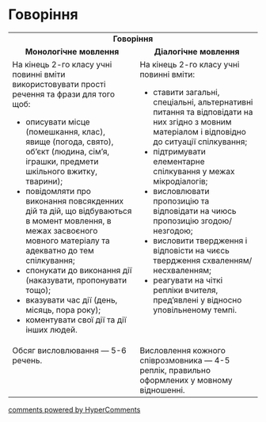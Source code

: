 <div id="hypercomments_widget" class="js-hypercomments-widget invisible"></div>

# Говоріння

<table>
    <td align="center" colspan="2"><b>Говоріння</b></td>
  </tr>
            <tr>
                <td align="center"><b>Монологічне мовлення</b></td>
                <td align="center"><b>Діалогічне мовлення</b></td>
            </tr>
            <tr>
<td style="vertical-align:top !important;">
На кінець 2-го класу учні повинні вміти використовувати прості речення та фрази для того щоб:
<ul>
<li>описувати місце (помешкання, клас), явище (погода, свято), об’єкт (людина, сім’я, іграшки, предмети шкільного вжитку, тварини);</li>
<li>повідомляти про виконання повсякденних дій та дій, що відбуваються в момент мовлення, в межах засвоєного мовного матеріалу та адекватно до тем спілкування;</li>
<li>спонукати до виконання дії (наказувати, пропонувати тощо);</li>
<li>вказувати час дії (день, місяць, пора року);</li>
<li>коментувати свої дії та дії інших людей.</li>
</ul>
</td>
<td style="vertical-align:top !important;">
На кінець 2-го класу учні повинні вміти:
<ul>
<li>ставити загальні, спеціальні, альтернативні питання та відповідати на них згідно з мовним матеріалом і відповідно до ситуації спілкування;</li>
<li>підтримувати елементарне спілкування у межах мікродіалогів;</li>
<li>висловлювати пропозицію та відповідати на чиюсь пропозицію згодою/незгодою;</li>
<li>висловити твердження і відповісти на чиєсь твердження схваленням/несхваленням;</li>
<li>реагувати на чіткі репліки вчителя, пред’явлені у відносно уповільненому темпі.</li>
</ul>
</td>
            <tr>
<td style="vertical-align:top !important;">
Обсяг висловлювання — 5-6 речень.
</td>
<td style="vertical-align:top !important;">
Висловлення кожного співрозмовника — 4-5 реплік, правильно оформлених у мовному відношенні.
</td>
</table>

<div class="js-hypercomments-container">
    <a href="http://hypercomments.com" class="hc-link" title="comments widget">comments powered by HyperComments</a>
</div>